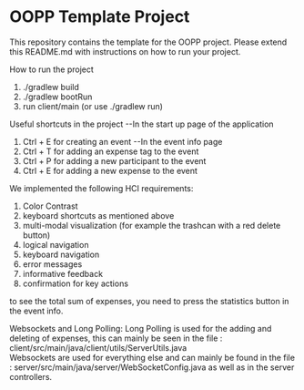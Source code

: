 # OOPP Template Project

This repository contains the template for the OOPP project. Please extend this README.md with instructions on how to run your project.

How to run the project
1) ./gradlew build
2) ./gradlew bootRun
3) run client/main (or use ./gradlew run)

Useful shortcuts in the project
--In the start up page of the application
1) Ctrl + E for creating an event
   --In the event info page
2) Ctrl + T for adding an expense tag to the event
3) Ctrl + P for adding a new participant to the event
4) Ctrl + E for adding a new expense to the event

We implemented the following HCI requirements:
1) Color Contrast
2) keyboard shortcuts as mentioned above
3) multi-modal visualization (for example the trashcan with a red delete button)
4) logical navigation
5) keyboard navigation
6) error messages
7) informative feedback
8) confirmation for key actions

to see the total sum of expenses, you need to press the statistics button in the event info.

Websockets and Long Polling:
Long Polling is used for the adding and deleting of expenses, this can mainly be seen in the file : client/src/main/java/client/utils/ServerUtils.java \
Websockets are used for everything else and can mainly be found in the file : server/src/main/java/server/WebSocketConfig.java as well as in the server controllers.
